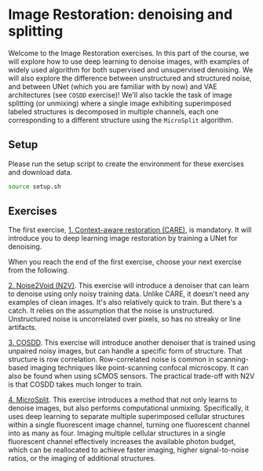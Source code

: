 # Image Restoration: denoising and splitting


Welcome to the Image Restoration exercises. In this part of the course, we will explore
how to use deep learning to denoise images, with examples of widely used algorithm for
both supervised and unsupervised denoising. We will also explore the difference
between unstructured and structured noise, and between UNet (which you are familiar with
by now) and VAE architectures (see `COSDD` exercise)!
We'll also tackle the task of image splitting (or unmixing) where a single image exhibiting superimposed labeled structures is decomposed in multiple channels, each one corresponding to a different structure using the `MicroSplit` algorithm.


## Setup

Please run the setup script to create the environment for these exercises and download data.

``` bash
source setup.sh
```

## Exercises
The first exercise, [1. Context-aware restoration (CARE)](01_CARE/exercise.ipynb), is mandatory. It will introduce you to deep learning image restoration by training a UNet for denoising.

When you reach the end of the first exercise, choose your next exercise from the following.

[2. Noise2Void (N2V)](02_Noise2Void/exercise.ipynb).
This exercise will introduce a denoiser that can learn to denoise using only noisy training data.
Unlike CARE, it doesn't need any examples of clean images.
It's also relatively quick to train.
But there's a catch.
It relies on the assumption that the noise is unstructured.
Unstructured noise is uncorrelated over pixels, so has no streaky or line artifacts.

[3. COSDD](03_COSDD/exercise.ipynb). 
This exercise will introduce another denoiser that is trained using unpaired noisy images, but can handle a specific form of structure.
That structure is row correlation.
Row-correlated noise is common in scanning-based imaging techniques like point-scanning confocal microscopy.
It can also be found when using sCMOS sensors.
The practical trade-off with N2V is that COSDD takes much longer to train.

[4. MicroSplit](04_MicroSplit/exercise.ipynb).
This exercise introduces a method that not only learns to denoise images, but also performs computational unmixing.
Specifically, it uses deep learning to separate multiple superimposed cellular structures within a single fluorescent image channel, turning one fluorescent channel into as many as four.
Imaging multiple cellular structures in a single fluorescent channel effectively increases the available photon budget, which can be reallocated to achieve faster imaging, higher signal-to-noise ratios, or the imaging of additional structures. 


